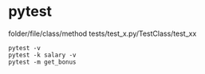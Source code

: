 # pytest

folder/file/class/method
tests/test_x.py/TestClass/test_xx


    pytest -v
    pytest -k salary -v
    pytest -m get_bonus